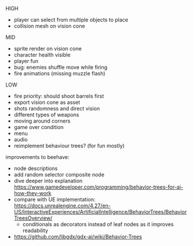 HIGH
- player can select from multiple objects to place
- collision mesh on vision cone

MID
- sprite render on vision cone
- character health visible
- player fun
- bug: enemies shuffle move while firing
- fire animations (missing muzzle flash)

LOW
- fire priority: should shoot barrels first
- export vision cone as asset
- shots randomness and direct vision
- different types of weapons
- moving around corners
- game over condition
- menu
- audio
- reimplement behaviour trees? (for fun mostly)

improvements to beehave:
- node descriptions
- add random selector composite node 
- dive deeper into explanation https://www.gamedeveloper.com/programming/behavior-trees-for-ai-how-they-work
- compare with UE implementation: https://docs.unrealengine.com/4.27/en-US/InteractiveExperiences/ArtificialIntelligence/BehaviorTrees/BehaviorTreesOverview/
  - conditionals as decorators instead of leaf nodes as it improves readability
- https://github.com/libgdx/gdx-ai/wiki/Behavior-Trees